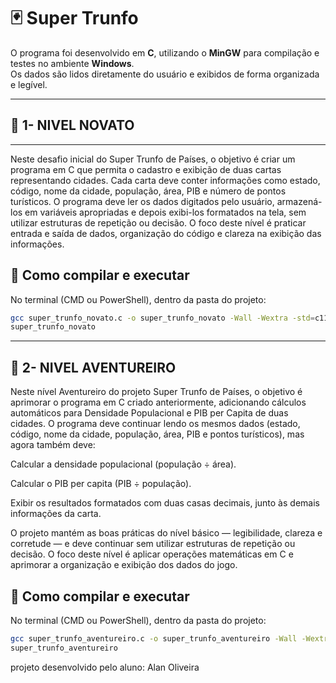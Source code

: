# 🃏 Super Trunfo

O programa foi desenvolvido em **C**, utilizando o **MinGW** para compilação e testes no ambiente **Windows**.  
Os dados são lidos diretamente do usuário e exibidos de forma organizada e legível.


---
## 🧠 1- NIVEL NOVATO
---


Neste desafio inicial do Super Trunfo de Países, o objetivo é criar um programa em C que permita o cadastro e exibição de duas cartas representando cidades. Cada carta deve conter informações como estado, código, nome da cidade, população, área, PIB e número de pontos turísticos.
O programa deve ler os dados digitados pelo usuário, armazená-los em variáveis apropriadas e depois exibi-los formatados na tela, sem utilizar estruturas de repetição ou decisão.
O foco deste nível é praticar entrada e saída de dados, organização do código e clareza na exibição das informações.


## 🧩 Como compilar e executar

No terminal (CMD ou PowerShell), dentro da pasta do projeto:

```bash
gcc super_trunfo_novato.c -o super_trunfo_novato -Wall -Wextra -std=c11
super_trunfo_novato
```

---
## 🧠 2- NIVEL AVENTUREIRO

Neste nível Aventureiro do projeto Super Trunfo de Países, o objetivo é aprimorar o programa em C criado anteriormente, adicionando cálculos automáticos para Densidade Populacional e PIB per Capita de duas cidades.
O programa deve continuar lendo os mesmos dados (estado, código, nome da cidade, população, área, PIB e pontos turísticos), mas agora também deve:

Calcular a densidade populacional (população ÷ área).

Calcular o PIB per capita (PIB ÷ população).

Exibir os resultados formatados com duas casas decimais, junto às demais informações da carta.

O projeto mantém as boas práticas do nível básico — legibilidade, clareza e corretude — e deve continuar sem utilizar estruturas de repetição ou decisão.
O foco deste nível é aplicar operações matemáticas em C e aprimorar a organização e exibição dos dados do jogo.


## 🧩 Como compilar e executar

No terminal (CMD ou PowerShell), dentro da pasta do projeto:

```bash
gcc super_trunfo_aventureiro.c -o super_trunfo_aventureiro -Wall -Wextra -std=c11
super_trunfo_aventureiro
```


projeto desenvolvido pelo aluno: Alan Oliveira
